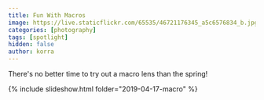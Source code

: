 ```yaml
---
title: Fun With Macros
image: https://live.staticflickr.com/65535/46721176345_a5c6576834_b.jpg
categories: [photography]
tags: [spotlight]
hidden: false
author: korra
---
```


There's no better time to try out a macro lens than the spring!

{% include slideshow.html folder="2019-04-17-macro" %}

